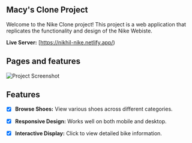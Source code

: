 ## Macy's Clone Project

Welcome to the Nike Clone project! This project is a web application that replicates the functionality and design of the Nike Webiste.



**Live Server:** [https://nikhil-nike.netlify.app/)



## Pages and features

![Project Screenshot](https://github.com/Nikhil-0200/Nike/blob/main/nikhil-nike.netlify.png)



## Features

- [x] **Browse Shoes:** View various shoes across different categories.
- [x] **Responsive Design:** Works well on both mobile and desktop.
- [x] **Interactive Display:** Click to view detailed bike information.



